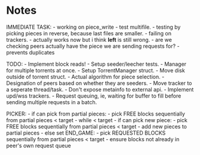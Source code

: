 # Notes

IMMEDIATE TASK:
    - working on piece_write
    - test multifile.
      - testing by picking pieces in reverse, because last files are smaller.
      - failing on trackers.
        - actually works now but i think **left** is still wrong.
    - are we checking peers actually have the piece we are sending requests for?
      - prevents duplicates

TODO:
    - Implement block reads!
    - Setup seeder/leecher tests.
    - Manager for multiple torrents at once.
      - Setup TorrentManager struct.
      - Move disk outside of torrent struct.
    - Actual algorithm for piece selection.
    - Designation of peers based on whether they are seeders.
    - Move tracker to a seperate thread/task.
    - Don't expose metainfo to external api.
    - Implement upd/wss trackers.
    - Request queuing, ie, waiting for buffer to fill before sending multiple requests in a batch.


PICKER:
    - if can pick from partial pieces:
      - pick FREE blocks sequentially from partial pieces < target
    - while < target
      - if can pick new piece:
        - pick FREE blocks sequentially from partial pieces < target
        - add new pieces to partial pieces
      - else set END_GAME:
        - pick REQUESTED BLOCKS sequentially from partial pieces < target
          - ensure blocks not already in peer's own request queue 



